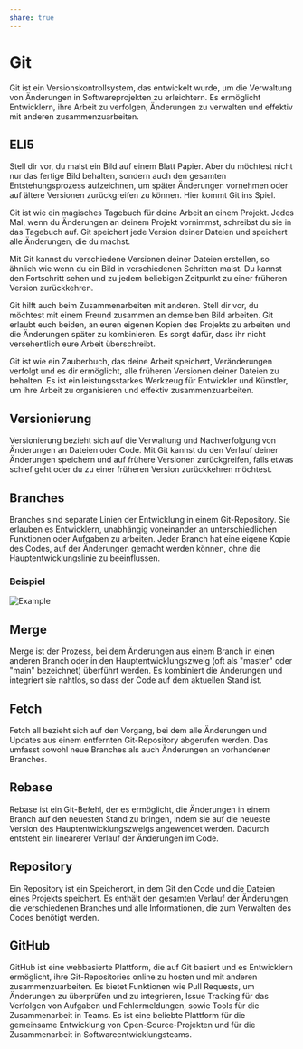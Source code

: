 ```yaml
---
share: true  
--- 
```

# Git
Git ist ein Versionskontrollsystem, das entwickelt wurde, um die Verwaltung von Änderungen in Softwareprojekten zu erleichtern. Es ermöglicht Entwicklern, ihre Arbeit zu verfolgen, Änderungen zu verwalten und effektiv mit anderen zusammenzuarbeiten.

## ELI5
Stell dir vor, du malst ein Bild auf einem Blatt Papier. Aber du möchtest nicht nur das fertige Bild behalten, sondern auch den gesamten Entstehungsprozess aufzeichnen, um später Änderungen vornehmen oder auf ältere Versionen zurückgreifen zu können. Hier kommt Git ins Spiel.

Git ist wie ein magisches Tagebuch für deine Arbeit an einem Projekt. Jedes Mal, wenn du Änderungen an deinem Projekt vornimmst, schreibst du sie in das Tagebuch auf. Git speichert jede Version deiner Dateien und speichert alle Änderungen, die du machst.

Mit Git kannst du verschiedene Versionen deiner Dateien erstellen, so ähnlich wie wenn du ein Bild in verschiedenen Schritten malst. Du kannst den Fortschritt sehen und zu jedem beliebigen Zeitpunkt zu einer früheren Version zurückkehren.

Git hilft auch beim Zusammenarbeiten mit anderen. Stell dir vor, du möchtest mit einem Freund zusammen an demselben Bild arbeiten. Git erlaubt euch beiden, an euren eigenen Kopien des Projekts zu arbeiten und die Änderungen später zu kombinieren. Es sorgt dafür, dass ihr nicht versehentlich eure Arbeit überschreibt.

Git ist wie ein Zauberbuch, das deine Arbeit speichert, Veränderungen verfolgt und es dir ermöglicht, alle früheren Versionen deiner Dateien zu behalten. Es ist ein leistungsstarkes Werkzeug für Entwickler und Künstler, um ihre Arbeit zu organisieren und effektiv zusammenzuarbeiten.


## Versionierung
Versionierung bezieht sich auf die Verwaltung und Nachverfolgung von Änderungen an Dateien oder Code. Mit Git kannst du den Verlauf deiner Änderungen speichern und auf frühere Versionen zurückgreifen, falls etwas schief geht oder du zu einer früheren Version zurückkehren möchtest.


## Branches
Branches sind separate Linien der Entwicklung in einem Git-Repository. Sie erlauben es Entwicklern, unabhängig voneinander an unterschiedlichen Funktionen oder Aufgaben zu arbeiten. Jeder Branch hat eine eigene Kopie des Codes, auf der Änderungen gemacht werden können, ohne die Hauptentwicklungslinie zu beeinflussen.

### Beispiel
![Example](https://ardalis.com/img/image-git-graph.png)

## Merge
Merge ist der Prozess, bei dem Änderungen aus einem Branch in einen anderen Branch oder in den Hauptentwicklungszweig (oft als "master" oder "main" bezeichnet) überführt werden. Es kombiniert die Änderungen und integriert sie nahtlos, so dass der Code auf dem aktuellen Stand ist.


## Fetch
Fetch all bezieht sich auf den Vorgang, bei dem alle Änderungen und Updates aus einem entfernten Git-Repository abgerufen werden. Das umfasst sowohl neue Branches als auch Änderungen an vorhandenen Branches.


## Rebase
Rebase ist ein Git-Befehl, der es ermöglicht, die Änderungen in einem Branch auf den neuesten Stand zu bringen, indem sie auf die neueste Version des Hauptentwicklungszweigs angewendet werden. Dadurch entsteht ein linearerer Verlauf der Änderungen im Code.


## Repository
Ein Repository ist ein Speicherort, in dem Git den Code und die Dateien eines Projekts speichert. Es enthält den gesamten Verlauf der Änderungen, die verschiedenen Branches und alle Informationen, die zum Verwalten des Codes benötigt werden.


## GitHub
GitHub ist eine webbasierte Plattform, die auf Git basiert und es Entwicklern ermöglicht, ihre Git-Repositories online zu hosten und mit anderen zusammenzuarbeiten. Es bietet Funktionen wie Pull Requests, um Änderungen zu überprüfen und zu integrieren, Issue Tracking für das Verfolgen von Aufgaben und Fehlermeldungen, sowie Tools für die Zusammenarbeit in Teams. Es ist eine beliebte Plattform für die gemeinsame Entwicklung von Open-Source-Projekten und für die Zusammenarbeit in Softwareentwicklungsteams.
